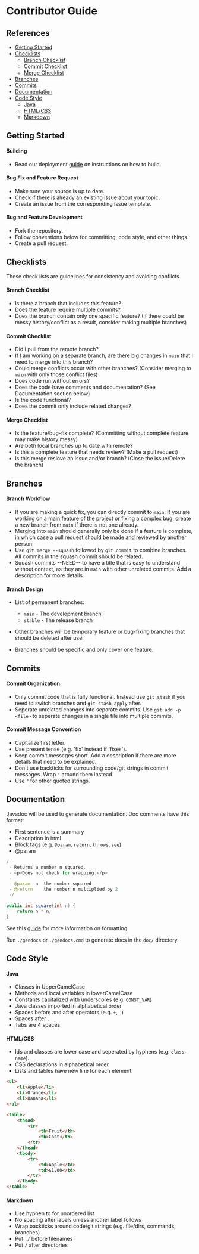 # Contributor Guide

## References
- [Getting Started](#getting-started)
- [Checklists](#checklists)
    - [Branch Checklist](#branch-checklist)
    - [Commit Checklist](#commit-checklist)
    - [Merge Checklist](#merge-checklist)
- [Branches](#branches)
- [Commits](#commits)
- [Documentation](#documentation)
- [Code Style](#code-style)
    - [Java](#java)
    - [HTML/CSS](#htmlcss)
    - [Markdown](#markdown)

## Getting Started

#### Building
- Read our deployment [guide](https://github.com/iskapoor/group-l/wiki/Deployment) on instructions on how to build.

#### Bug Fix and Feature Request
- Make sure your source is up to date.
- Check if there is already an existing issue about your topic.
- Create an issue from the corresponding issue template. 

#### Bug and Feature Development
- Fork the repository.
- Follow conventions below for committing, code style, and other things.
- Create a pull request.

## Checklists
These check lists are guidelines for consistency and avoiding conflicts.

#### Branch Checklist
- Is there a branch that includes this feature?
- Does the feature require multiple commits?
- Does the branch contain only one specific feature? (If there could be messy history/conflict as a result, consider making multiple branches)

#### Commit Checklist
- Did I pull from the remote branch?
- If I am working on a separate branch, are there big changes in `main` that I need to merge into this branch?
- Could merge conflicts occur with other branches? (Consider merging to `main` with only those conflict files)
- Does code run without errors?
- Does the code have comments and documentation? (See Documentation section below)
- Is the code functional?
- Does the commit only include related changes?

#### Merge Checklist
- Is the feature/bug-fix complete? (Committing without complete feature may make history messy)
- Are both local branches up to date with remote?
- Is this a complete feature that needs review? (Make a pull request)
- Is this merge reslove an issue and/or branch? (Close the issue/Delete the branch)

## Branches

#### Branch Workflow
- If you are making a quick fix, you can directly commit to `main`. If you are working on a main feature of the project or fixing a complex bug, create a new branch from `main` if there is not one already.
- Merging into `main` should generally only be done if a feature is complete, in which case a pull request should be made and reviewed by another person.
- Use `git merge --squash` followed by `git commit` to combine branches. All commits in the squash commit should be related.
- Squash commits --NEED-- to have a title that is easy to understand without context, as they are in `main` with other unrelated commits. Add a description for more details.

#### Branch Design
- List of permanent branches:
    - `main`   - The development branch
    - `stable` - The release branch

- Other branches will be temporary feature or bug-fixing branches that should be deleted after use.
- Branches should be specific and only cover one feature.

## Commits

#### Commit Organization
- Only commit code that is fully functional. Instead use `git stash` if you need to switch branches and `git stash apply` after.
- Seperate unrelated changes into separate commits. Use `git add -p <file>` to seperate changes in a single file into multiple commits.

#### Commit Message Convention
- Capitalize first letter.
- Use present tense (e.g. 'fix' instead if 'fixes').
- Keep commit messages short. Add a description if there are more details that need to be explained.
- Don't use backticks for surrounding code/git strings in commit messages. Wrap `'` around them instead.
- Use `"` for other quoted strings.

## Documentation
Javadoc will be used to generate documentation.
Doc comments have this format:

- First sentence is a summary
- Description in html
- Block tags (e.g. `@param`, `return`, `throws`, `see`)
- @param

```java
/--
 - Returns a number n squared.
 - <p>Does not check for wrapping.</p>
 -
 - @param  n  the number squared
 - @return    the number n multiplied by 2
 -/

public int square(int n) {
    return n * n;
}
```

See this [guide](https://www.oracle.com/technical-resources/articles/java/javadoc-tool.html) for more information on formatting.

Run `./gendocs` or `./gendocs.cmd` to generate docs in the `doc/` directory.

## Code Style

#### Java
- Classes in UpperCamelCase
- Methods and local variables in lowerCamelCase
- Constants capitalized with underscores (e.g. `CONST_VAR`)
- Java classes imported in alphabetical order
- Spaces before and after operators (e.g. `+`, `-`) 
- Spaces after `,`
- Tabs are 4 spaces.

#### HTML/CSS
- Ids and classes are lower case and seperated by hyphens (e.g. `class-name`).
- CSS declarations in alphabetical order
- Lists and tables have new line for each element:

```html
<ul>
    <li>Apple</li>
    <li>Orange</li>
    <li>Banana</li>
</ul>
```

```html
<table>
    <thead>
        <tr>
            <th>Fruit</th>
            <th>Cost</th>
        </tr>
    </thead>
    <tbody>
        <tr>
            <td>Apple</td>
            <td>$1.00</td>
        </tr>
    </tbody>
</table>
```

#### Markdown
- Use hyphen to for unordered list
- No spacing after labels unless another label follows
- Wrap backticks around code/git strings (e.g. file/dirs, commands, branches)
- Put `./` before filenames
- Put `/` after directories 

